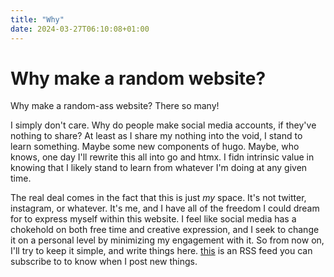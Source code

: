 ```yaml
---
title: "Why"
date: 2024-03-27T06:10:08+01:00
---
```


# Why make a random website?
Why make a random-ass website? There so many!

I simply don't care. Why do people make social media accounts, if they've nothing to share? At least as I share my nothing into the void, I stand to learn something. Maybe some new components of hugo. Maybe, who knows, one day I'll rewrite this all into go and htmx. I fidn intrinsic value in knowing that I likely stand to learn from whatever I'm doing at any given time.

The real deal comes in the fact that this is just *my* space. It's not twitter, instagram, or whatever. It's me, and I have all of the freedom I could dream for to express myself within this website. I feel like social media has a chokehold on both free time and creative expression, and I seek to change it on a personal level by minimizing my engagement with it. So from now on, I'll try to keep it simple, and write things here. [this](url) is an RSS feed you can subscribe to to know when I post new things.
